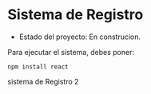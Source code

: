 <h1> Sistema de Registro</h1>

- Estado del proyecto: En construcion.

Para ejecutar el sistema, debes poner:

```npm install react```

sistema de Registro 2
